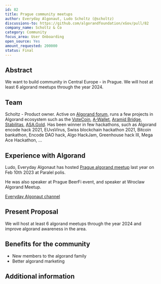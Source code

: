 ```yaml
---
id: 82
title: Prague community meetups
author: Everyday Algonaut, Ludo Scholtz (@scholtz)
discussions-to: https://github.com/algorandfoundation/xGov/pull/82
company_name: Scholtz & Co
category: Community
focus_area: User Onboarding
open_source: Yes
amount_requested: 200000
status: Final
---
```


## Abstract
We want to build community in Central Europe - in Prague. We will host at least 6 algorand meetups through the year 2024.

## Team
Scholtz - Product owner. Active on <a href="https://forum.algorand.org/u/scholtz/summary">Algorand forum</a>, runs a few projects in Algorand ecosystem such as the <a href="https://www.vote-coin.com">VoteCoin</a>, <a href="https://www.a-wallet.net">A-Wallet</a>, <a href="https://aramid.finance">Aramid Bridge</a>, <a href="https://stabilitas.finance">Stabilitas</a>, <a href="https://www.asa.gold">ASA.Gold</a>. Has been winner in few hackathons, such as Algorand encode hack 2021, EUvsVirus, Swiss blockchain hackathon 2021, Bitcoin bankathon, Encode DAO hack, Algo HackJam, Greenhouse hack III, Mega Ace Hackathon, ...

## Experience with Algorand
Ludo, Everyday Algonaut has hosted [Prague algorand meetup](https://ipfs.algonode.xyz/ipfs/bafkreiaj4rlaca657ldkpmdrhncr5u37f4wlx26mynci4gztzy3ym3ecfq) last year on Feb 10th 2023 at Paralel polis. 

He was also speaker at Prague BeerFi event, and speaker at Wroclaw Algorand Meetup.

<a href="https://youtube.com/@EverydayAlgonaut">Everyday Algonaut channel</a>

## Present Proposal
We will host at least 6 algorand meetups through the year 2024 and improve algorand awareness in the area.

## Benefits for the community

- New members to the algorand family
- Better algorand marketing

## Additional information

